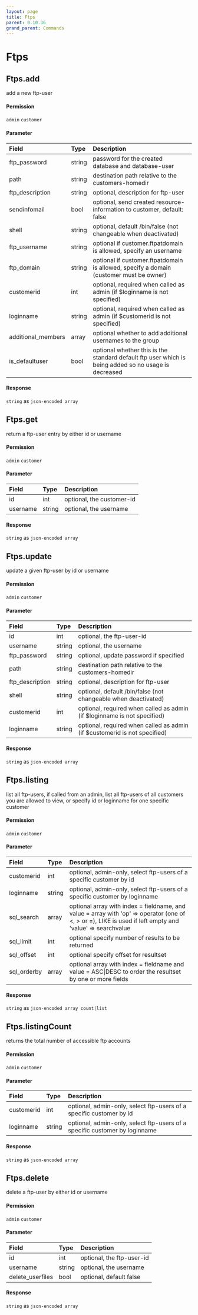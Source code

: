 ```yaml
---
layout: page
title: Ftps
parent: 0.10.36
grand_parent: Commands
---
```


# Ftps

## Ftps.add

add a new ftp-user

#### Permission

`admin` `customer`

#### Parameter

| Field | Type | Description |
| :--- | :--- | :--- |
| ftp_password | string | password for the created database and database-user |
| path | string | destination path relative to the customers-homedir |
| ftp_description | string | optional, description for ftp-user |
| sendinfomail | bool | optional, send created resource-information to customer, default: false |
| shell | string | optional, default /bin/false (not changeable when deactivated) |
| ftp_username | string | optional if customer.ftpatdomain is allowed, specify an username |
| ftp_domain | string | optional if customer.ftpatdomain is allowed, specify a domain (customer must be owner) |
| customerid | int | optional, required when called as admin (if $loginname is not specified) |
| loginname | string | optional, required when called as admin (if $customerid is not specified) |
| additional_members | array | optional whether to add additional usernames to the group |
| is_defaultuser | bool | optional whether this is the standard default ftp user which is being added so no usage is decreased |

#### Response

`string` as `json-encoded array`

## Ftps.get

return a ftp-user entry by either id or username

#### Permission

`admin` `customer`

#### Parameter

| Field | Type | Description |
| :--- | :--- | :--- |
| id | int | optional, the customer-id |
| username | string | optional, the username |

#### Response

`string` as `json-encoded array`

## Ftps.update

update a given ftp-user by id or username

#### Permission

`admin` `customer`

#### Parameter

| Field | Type | Description |
| :--- | :--- | :--- |
| id | int | optional, the ftp-user-id |
| username | string | optional, the username |
| ftp_password | string | optional, update password if specified |
| path | string | destination path relative to the customers-homedir |
| ftp_description | string | optional, description for ftp-user |
| shell | string | optional, default /bin/false (not changeable when deactivated) |
| customerid | int | optional, required when called as admin (if $loginname is not specified) |
| loginname | string | optional, required when called as admin (if $customerid is not specified) |

#### Response

`string` as `json-encoded array`

## Ftps.listing

list all ftp-users, if called from an admin, list all ftp-users of all customers you are allowed to view, or specify id or loginname for one specific customer

#### Permission

`admin` `customer`

#### Parameter

| Field | Type | Description |
| :--- | :--- | :--- |
| customerid | int | optional, admin-only, select ftp-users of a specific customer by id |
| loginname | string | optional, admin-only, select ftp-users of a specific customer by loginname |
| sql_search | array | optional array with index = fieldname, and value = array with 'op' => operator (one of <, > or =), LIKE is used if left empty and 'value' => searchvalue |
| sql_limit | int | optional specify number of results to be returned |
| sql_offset | int | optional specify offset for resultset |
| sql_orderby | array | optional array with index = fieldname and value = ASC\|DESC to order the resultset by one or more fields |

#### Response

`string` as `json-encoded array count|list`

## Ftps.listingCount

returns the total number of accessible ftp accounts

#### Permission

`admin` `customer`

#### Parameter

| Field | Type | Description |
| :--- | :--- | :--- |
| customerid | int | optional, admin-only, select ftp-users of a specific customer by id |
| loginname | string | optional, admin-only, select ftp-users of a specific customer by loginname |

#### Response

`string` as `json-encoded array`

## Ftps.delete

delete a ftp-user by either id or username

#### Permission

`admin` `customer`

#### Parameter

| Field | Type | Description |
| :--- | :--- | :--- |
| id | int | optional, the ftp-user-id |
| username | string | optional, the username |
| delete_userfiles | bool | optional, default false |

#### Response

`string` as `json-encoded array`